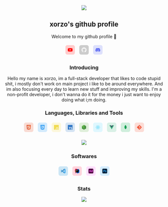 <section align="center">
    <img src="https://imgur.com/4Il4Cx7.png" width="195px">
    <h2>xorzo's github profile</h2>
    <p>Welcome to my github profile 👋</p>
</section>

<section align="center">
    <a href="https://www.youtube.com/channel/UCxQSVdG4Mj5dZ8KDKK4AHEw"><img src="./public/icons/youtube.svg" alt="Youtube" style="width:30px; margin:5px"></img></a>
    <a href="https://github.com/xorzo1/xorzo1/blob/main/README.md"><img src="./public/icons/github.svg" alt="Github" style="width:30px; margin:5px"></img></a>
    <a><img src="./public/icons/discord.svg" alt="Discord" style="width:30px; margin:5px"></img></a>
    <a></a>
</section>

<section align="center">
    <h3>Introducing</h3>
    Hello my name is xorzo, im a full-stack developer that likes to code stupid shit, i mostly don't work on main project i like to be around everywhere. And im also focusing every day to learn new stuff and improving my skills. I'm a non-profit developer, i don't wanna do it for the money i just want to enjoy doing what i;m doing. 
</section>

<section align="center">
    <h3>Languages, Libraries and Tools</h3>
    <a><img src="./public/icons/html.svg" alt="html" style="width:30px; margin:5px"></img></a>
    <a><img src="./public/icons/css.svg" alt="css" style="width:30px; margin:5px"></img></a>
    <a><img src="./public/icons/javascript.svg" alt="javascript" style="width:30px; margin:5px"></img></a>
    <a><img src="./public/icons/typescript.svg" alt="typescript" style="width:30px; margin:5px"></img></a>
    <a><img src="./public/icons/nodejs.svg" alt="nodejs" style="width:30px; margin:5px"></img></a>
    <a><img src="./public/icons/react.svg" alt="react" style="width:30px; margin:5px"></img></a>
    <a><img src="./public/icons/vue.svg" alt="vue" style="width:30px; margin:5px"></img></a>    
    <a><img src="./public/icons/mongodb.svg" alt="mongodb" style="width:30px; margin:5px"></img></a>
    <a><img src="./public/icons/git.svg" alt="git" style="width:30px; margin:5px"></img></a>

<br />
<br />

<img src ="https://github-readme-stats.vercel.app/api/top-langs/?username=xorzo1&layout=compact&bg_color=282a36&text_color=ffffff">
</section>

<section align="center">
    <h3>Softwares</h3>
    <a><img src="./public/icons/vscode.svg" alt="vscode" style="width:30px; margin:5px"></img></a>
    <a><img src="./public/icons/intellij.svg" alt="intellij" style="width:30px; margin:5px"></img></a>
    <a><img src="./public/icons/xd.svg" alt="adobe xd" style="width:30px; margin:5px"></img></a>
    <a><img src="./public/icons/photoshop.svg" alt="photoshop" style="width:30px; margin:5px"></img></a>
</section>

<section align="center">
    <h3>Stats</h3>
    <img src="https://github-readme-stats.vercel.app/api?username=xorzo1&bg_color=282a36&text_color=ffffff">
</section>

